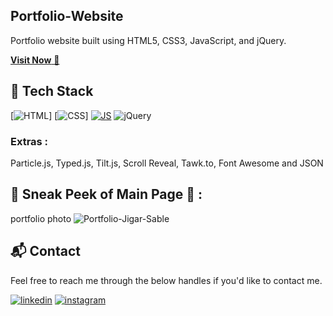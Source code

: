 ## Portfolio-Website
Portfolio website built using HTML5, CSS3, JavaScript, and jQuery.

<a href="(https://subhashkumar-portfolio.netlify.app/)" target="_blank">**Visit Now** 🚀</a>


## 📌 Tech Stack
[![HTML](https://img.shields.io/badge/html5%20-%23E34F26.svg?&style=for-the-badge&logo=html5&logoColor=white)]
[![CSS](https://img.shields.io/badge/css3%20-%231572B6.svg?&style=for-the-badge&logo=css3&logoColor=white)]
[![JS](https://img.shields.io/badge/javascript%20-%23323330.svg?&style=for-the-badge&logo=javascript&logoColor=%23F7DF1E)](https://github.com/jigar-sable/Portfolio-Website/search?l=javascript)
<img alt="jQuery" src="https://img.shields.io/badge/jquery-%230769AD.svg?style=for-the-badge&logo=jquery&logoColor=white"/>

### Extras : 
Particle.js, Typed.js, Tilt.js, Scroll Reveal, Tawk.to, Font Awesome and JSON

## 📌 Sneak Peek of Main Page 🙈 :
portfolio photo ![Portfolio-Jigar-Sable](https://github.com/user-attachments/assets/c016010f-dafc-404a-adff-730086368644)




<h2>📬 Contact</h2>

Feel free to reach me through the below handles if you'd like to contact me.

[![linkedin](https://img.shields.io/badge/LinkedIn-0077B5?style=for-the-badge&logo=linkedin&logoColor=white)](https://www.linkedin.com/in/subhash-kumar-782513257/)
[![instagram](https://img.shields.io/badge/Instagram-E4405F?style=for-the-badge&logo=instagram&logoColor=white)](https://www.instagram.com/subhash_3319/?next=%2Flivein.now%2Ftagged%2F)
